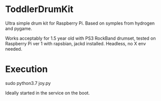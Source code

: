 # ToddlerDrumKit
Ultra simple drum kit for Raspberry Pi. Based on symples from hydrogen and pygame.

Works acceptably for 1.5 year old with PS3 RockBand drumset, tested on Raspberry Pi ver 1 with rapsbian, jackd installed.
Headless, no X env needed.

# Execution
sudo python3.7 joy.py

Ideally started in the service on the boot.
